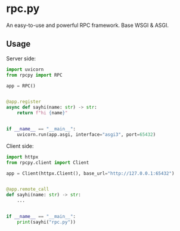 # rpc.py

An easy-to-use and powerful RPC framework. Base WSGI & ASGI.

## Usage

Server side:

```python
import uvicorn
from rpcpy import RPC

app = RPC()


@app.register
async def sayhi(name: str) -> str:
    return f"hi {name}"


if __name__ == "__main__":
    uvicorn.run(app.asgi, interface="asgi3", port=65432)
```

Client side:

```python
import httpx
from rpcpy.client import Client

app = Client(httpx.Client(), base_url="http://127.0.0.1:65432")


@app.remote_call
def sayhi(name: str) -> str:
    ...


if __name__ == "__main__":
    print(sayhi("rpc.py"))
```
